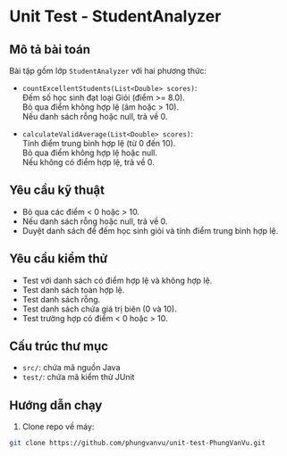 # Unit Test - StudentAnalyzer

## Mô tả bài toán

Bài tập gồm lớp `StudentAnalyzer` với hai phương thức:

- `countExcellentStudents(List<Double> scores)`:  
  Đếm số học sinh đạt loại Giỏi (điểm >= 8.0).  
  Bỏ qua điểm không hợp lệ (âm hoặc > 10).  
  Nếu danh sách rỗng hoặc null, trả về 0.

- `calculateValidAverage(List<Double> scores)`:  
  Tính điểm trung bình hợp lệ (từ 0 đến 10).  
  Bỏ qua điểm không hợp lệ hoặc null.  
  Nếu không có điểm hợp lệ, trả về 0.

## Yêu cầu kỹ thuật

- Bỏ qua các điểm < 0 hoặc > 10.
- Nếu danh sách rỗng hoặc null, trả về 0.
- Duyệt danh sách để đếm học sinh giỏi và tính điểm trung bình hợp lệ.

## Yêu cầu kiểm thử

- Test với danh sách có điểm hợp lệ và không hợp lệ.
- Test danh sách toàn hợp lệ.
- Test danh sách rỗng.
- Test danh sách chứa giá trị biên (0 và 10).
- Test trường hợp có điểm < 0 hoặc > 10.

## Cấu trúc thư mục

- `src/`: chứa mã nguồn Java
- `test/`: chứa mã kiểm thử JUnit

## Hướng dẫn chạy

1. Clone repo về máy:

```bash
git clone https://github.com/phungvanvu/unit-test-PhungVanVu.git
